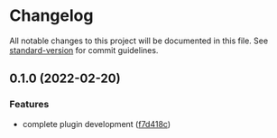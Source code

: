 # Changelog

All notable changes to this project will be documented in this file. See [standard-version](https://github.com/conventional-changelog/standard-version) for commit guidelines.

## 0.1.0 (2022-02-20)


### Features

* complete plugin development ([f7d418c](https://github.com/Linnanli/vue-layouter/commit/f7d418cb3c95e6a7ed66aa2d4866b5cc54a67d91))
